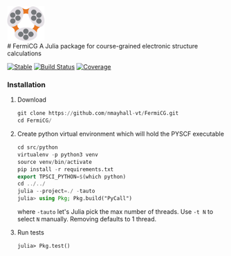 <div align="left">
  <img src="docs/src/logo1.png" height="80px"/>
</div>
# FermiCG
A Julia package for course-grained electronic structure calculations

[![Stable](https://img.shields.io/badge/docs-stable-blue.svg)](https://nmayhall-vt.github.io/FermiCG/stable)
[![Build Status](https://github.com/nmayhall-vt/FermiCG/workflows/CI/badge.svg)](https://github.com/nmayhall-vt/FermiCG/actions)
[![Coverage](https://codecov.io/gh/nmayhall-vt/FermiCG/branch/master/graph/badge.svg)](https://codecov.io/gh/nmayhall-vt/FermiCG)


### Installation
1. Download

	```julia
	git clone https://github.com/nmayhall-vt/FermiCG.git
	cd FermiCG/
	```


2. Create python virtual environment which will hold the PYSCF executable

	```julia
	cd src/python
	virtualenv -p python3 venv
	source venv/bin/activate
	pip install -r requirements.txt
	export TPSCI_PYTHON=$(which python)
	cd ../../
	julia --project=./ -tauto 
	julia> using Pkg; Pkg.build("PyCall")
	```
	where `-tauto` let's Julia pick the max number of threads. Use `-t N` to select `N` manually. Removing defaults to 1 thread. 
2. Run tests
	```
	julia> Pkg.test()
	```

